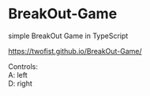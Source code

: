 # BreakOut-Game
simple BreakOut Game in TypeScript



https://twofist.github.io/BreakOut-Game/

Controls:  
A: left  
D: right  
